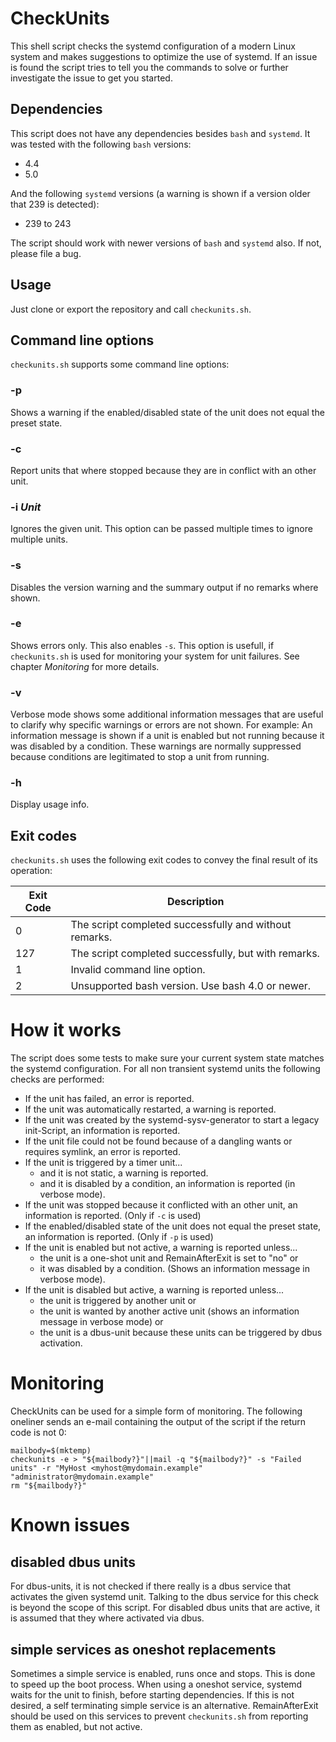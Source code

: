 # CheckUnits
This shell script checks the systemd configuration of a modern Linux system and makes suggestions to optimize the use of systemd. If an issue is found the script tries to tell you the commands to solve or further investigate the issue to get you started.

## Dependencies
This script does not have any dependencies besides `bash` and `systemd`.
It was tested with the following `bash` versions:
* 4.4
* 5.0

And the following `systemd` versions (a warning is shown if a version older that 239 is detected):
* 239 to 243

The script should work with newer versions of `bash` and `systemd` also. If not, please file a bug.

## Usage
Just clone or export the repository and call `checkunits.sh`.

## Command line options
`checkunits.sh` supports some command line options:

### -p
Shows a warning if the enabled/disabled state of the unit does not equal the preset state.

### -c
Report units that where stopped because they are in conflict with an other unit.

### -i *Unit*
Ignores the given unit. This option can be passed multiple times to ignore multiple units.

### -s
Disables the version warning and the summary output if no remarks where shown.

### -e
Shows errors only. This also enables `-s`. This option is usefull, if `checkunits.sh` is used for monitoring your system for unit failures. See chapter *Monitoring* for more details.

### -v
Verbose mode shows some additional information messages that are useful to clarify why specific warnings or errors are not shown. For example: An information message is shown if a unit is enabled but not running because it was disabled by a condition. These warnings are normally suppressed because conditions are legitimated to stop a unit from running.

### -h
Display usage info.

## Exit codes
`checkunits.sh` uses the following exit codes to convey the final result of its operation:

| Exit Code |                      Description                       |
|-----------|--------------------------------------------------------|
|         0 | The script completed successfully and without remarks. |
|       127 | The script completed successfully, but with remarks.   |
|         1 | Invalid command line option.                           |
|         2 | Unsupported bash version. Use bash 4.0 or newer.       |

# How it works
The script does some tests to make sure your current system state matches the systemd configuration. For all non transient systemd units the following checks are performed:

* If the unit has failed, an error is reported.
* If the unit was automatically restarted, a warning is reported.
* If the unit was created by the systemd-sysv-generator to start a legacy init-Script, an information is reported.
* If the unit file could not be found because of a dangling wants or requires symlink, an error is reported.
* If the unit is triggered by a timer unit...
  * and it is not static, a warning is reported.
  * and it is disabled by a condition, an information is reported (in verbose mode).
* If the unit was stopped because it conflicted with an other unit, an information is reported. (Only if `-c` is used)
* If the enabled/disabled state of the unit does not equal the preset state, an information is reported. (Only if `-p` is used)
* If the unit is enabled but not active, a warning is reported unless...
  * the unit is a one-shot unit and RemainAfterExit is set to "no" or
  * it was disabled by a condition. (Shows an information message in verbose mode).
* If the unit is disabled but active, a warning is reported unless...
  * the unit is triggered by another unit or
  * the unit is wanted by another active unit (shows an information message in verbose mode) or
  * the unit is a dbus-unit because these units can be triggered by dbus activation.

# Monitoring

CheckUnits can be used for a simple form of monitoring. The following oneliner sends an e-mail containing the output of the script if the return code is not 0:

```
mailbody=$(mktemp)
checkunits -e > "${mailbody?}"||mail -q "${mailbody?}" -s "Failed units" -r "MyHost <myhost@mydomain.example" "administrator@mydomain.example"
rm "${mailbody?}"
```

# Known issues
## disabled dbus units
For dbus-units, it is not checked if there really is a dbus service that activates the given systemd unit. Talking to the dbus service for this check is beyond the scope of this script. For disabled dbus units that are active, it is assumed that they where activated via dbus.

## simple services as oneshot replacements
Sometimes a simple service is enabled, runs once and stops. This is done to speed up the boot process. When using a oneshot service, systemd waits for the unit to finish, before starting dependencies. If this is not desired, a self terminating simple service is an alternative. RemainAfterExit should be used on this services to prevent `checkunits.sh` from reporting them as enabled, but not active.
